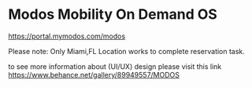 # Modos Mobility On Demand OS

https://portal.mymodos.com/modos

Please note: 
Only Miami,FL Location works to complete reservation task.

to see more information about (UI/UX) design please visit this link
https://www.behance.net/gallery/89949557/MODOS
